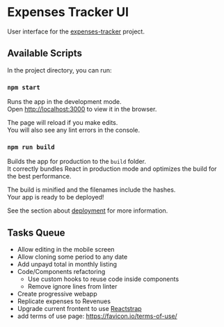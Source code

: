 # Expenses Tracker UI

User interface for the [expenses-tracker](https://bitbucket.org/allisonmachado/expenses-tracker) project.

## Available Scripts

In the project directory, you can run:

### `npm start`

Runs the app in the development mode.\
Open [http://localhost:3000](http://localhost:3000) to view it in the browser.

The page will reload if you make edits.\
You will also see any lint errors in the console.

### `npm run build`

Builds the app for production to the `build` folder.\
It correctly bundles React in production mode and optimizes the build for the best performance.

The build is minified and the filenames include the hashes.\
Your app is ready to be deployed!

See the section about [deployment](https://facebook.github.io/create-react-app/docs/deployment) for more information.

## Tasks Queue

- Allow editing in the mobile screen
- Allow cloning some period to any date
- Add unpayd total in monthly listing
- Code/Components refactoring
  - Use custom hooks to reuse code inside components
  - Remove ignore lines from linter
- Create progressive webapp
- Replicate expenses to Revenues
- Upgrade current frontent to use [Reactstrap](https://reactstrap.github.io/?path=/story/home-installation--page)
- add terms of use page: https://favicon.io/terms-of-use/
